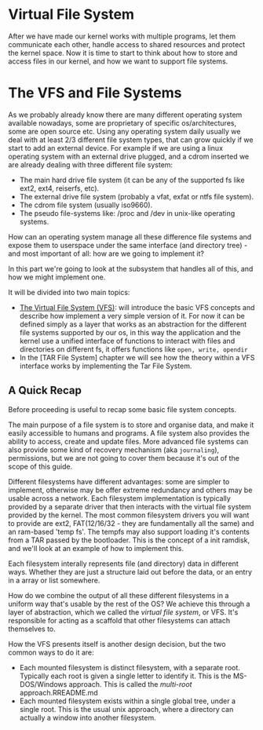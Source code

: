 # Virtual File System

After we have made our kernel works with multiple programs, let them communicate each other, handle access to shared resources and protect the kernel space. Now it is time to start to think about how to store and access files in our kernel, and how we want to support file systems.

# The VFS and File Systems

As we probably already know there are many different operating system available nowadays, some are proprietary of specific os/architectures, some are open source etc. Using any operating system daily usually we deal with at least 2/3 different file system types, that can grow quickly if we start to add an external device. For example if we are using a linux operating system with an external drive plugged, and a cdrom inserted we are already dealing with three different file system: 

* The main hard drive file system (it can be any of the supported fs like ext2, ext4, reiserfs, etc).
* The external drive file system (probably a vfat, exfat or ntfs file system).
* The cdrom file system (usually iso9660).
* The pseudo file-systems like: /proc and /dev in unix-like operating systems.

How can an operating system manage all these difference file systems and expose them to userspace under the same interface (and directory tree) - and most important of all: how are we going to implement it?

In this part we're going to look at the subsystem that handles all of this, and how we might implement one.

It will be divided into two main topics: 

* [The Virtual File System (VFS)](02_VirtualFileSystem.md): will introduce the basic VFS concepts and describe how implement a very simple version of it. For now it can be defined simply as a layer that works as an abstraction for the different file systems supported by our os, in this way the application and the kernel use a unified interface of functions to interact with files and directories on different fs, it offers functions like `open, write, opendir`
* In the [TAR File System] chapter we will see how the theory within a VFS interface works by implementing the Tar File System.

## A Quick Recap

Before proceeding is useful to recap some basic file system concepts.

The main purpose of a file system is to store and organise data, and make it easily accessible to humans and programs. A file system also provides the ability to access, create and update files. More advanced file systems can also provide some kind of recovery mechanism (aka `journaling`), permissions,  but we are not going to cover them because it's out of the scope of this guide. 

Different filesystems have different advantages: some are simpler to implement, otherwise may be offer extreme redundancy and others may be usable across a network. Each filesystem implementation is typically provided by a separate driver that then interacts with the virtual file system provided by the kernel. The most common filesystem drivers you will want to provide are ext2, FAT(12/16/32 - they are fundamentally all the same) and an ram-based 'temp fs'. The tempfs may also support loading it's contents from a TAR passed by the bootloader. This is the concept of a init ramdisk, and we'll look at an example of how to implement this.

Each filesystem interally represents file (and directory) data in different ways. Whether they are just a structure laid out before the data, or an entry in a array or list somewhere.

How do we combine the output of all these different filesystems in a uniform way that's usable by the rest of the OS? We achieve this through a layer of abstraction, which we called the *virtual file system*, or VFS. It's responsible for acting as a scaffold that other filesystems can attach themselves to. 

How the VFS presents itself is another design decision, but the two common ways to do it are:

* Each mounted filesystem is distinct filesystem, with a separate root. Typically each root is given a single letter to identify it. This is the MS-DOS/Windows approach. This is called the *multi-root* approach.RREADME.md
* Each mounted filesystem exists within a single global tree, under a single root. This is the usual unix approach, where a directory can actually a window into another filesystem.

